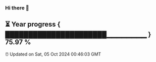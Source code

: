 ### Hi there 👋
⏳ Year progress { ██████████████████████▁▁▁▁▁▁▁▁ } 75.97 %
---
⏰ Updated on Sat, 05 Oct 2024 00:46:03 GMT

